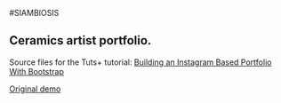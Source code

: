 #SIAMBIOSIS

## Ceramics artist portfolio.

Source files for the Tuts+ tutorial: [Building an Instagram Based Portfolio With Bootstrap
](http://webdesign.tutsplus.com/tutorials/building-the-simple-instagram-based-portfolio--cms-22243)

[Original demo](http://tutsplus.github.io/building-an-instagram-based-portfolio-with-bootstrap)
